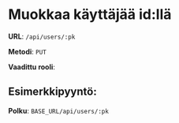 # Muokkaa käyttäjää id:llä

**URL**: `/api/users/:pk`

**Metodi**: `PUT`

**Vaadittu rooli**: 

## Esimerkkipyyntö:

**Polku**: `BASE_URL/api/users/:pk`
